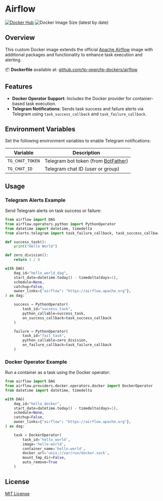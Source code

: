 # Airflow
[![Docker Hub](https://img.shields.io/badge/%20-DockerHub-blue?logo=docker&style=plastic)](https://hub.docker.com/r/tpopen/airflow)
![Docker Image Size (latest by date)](https://img.shields.io/docker/image-size/tpopen/airflow?sort=date&style=plastic)

## Overview

This custom Docker image extends the official [Apache Airflow](https://airflow.apache.org/) image with additional packages and functionality to enhance task execution and alerting.  

📦 **Dockerfile** available at: [github.com/tp-open/tp-dockers/airflow](https://github.com/tp-open/tp-dockers/tree/master/airflow)

## Features

- **Docker Operator Support**: Includes the Docker provider for container-based task execution.
- **Telegram Notifications**: Sends task success and failure alerts via Telegram using `task_success_callback` and `task_failure_callback`.

## Environment Variables

Set the following environment variables to enable Telegram notifications:

| Variable         | Description                                                  |
|------------------|--------------------------------------------------------------|
| `TG_CHAT_TOKEN`  | Telegram bot token (from [BotFather](https://t.me/BotFather)) |
| `TG_CHAT_ID`     | Telegram chat ID (user or group)                             |

## Usage

### Telegram Alerts Example

Send Telegram alerts on task success or failure:

```python
from airflow import DAG
from airflow.operators.python import PythonOperator
from datetime import datetime, timedelta
from alerts.telegram import task_failure_callback, task_success_callback

def success_task():
    print("Hello World")

def zero_division():
    return 1 / 0

with DAG(
    dag_id="hello_world_dag",
    start_date=datetime.today() - timedelta(days=1),
    schedule=None,
    catchup=False,
    owner_links={"airflow": "https://airflow.apache.org"},
) as dag:

    success = PythonOperator(
        task_id="success_task",
        python_callable=success_task,
        on_success_callback=task_success_callback
    )

    failure = PythonOperator(
        task_id="fail_task",
        python_callable=zero_division,
        on_failure_callback=task_failure_callback
    )
```

### Docker Operator Example

Run a container as a task using the Docker operator:

```python
from airflow import DAG
from airflow.providers.docker.operators.docker import DockerOperator
from datetime import datetime, timedelta

with DAG(
    dag_id="hello_docker",
    start_date=datetime.today() - timedelta(days=1),
    schedule=None,
    catchup=False,
    owner_links={"airflow": "https://airflow.apache.org"},
) as dag:

    task = DockerOperator(
        task_id='hello_world',
        image='hello-world',
        container_name='hello-world',
        docker_url='unix://var/run/docker.sock',
        mount_tmp_dir=False,
        auto_remove=True
    )
```

## License
[MIT License](https://github.com/tp-open/tp-dockers/blob/master/LICENSE)